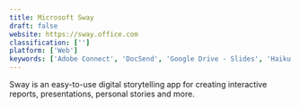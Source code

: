 ```yaml
---
title: Microsoft Sway
draft: false 
website: https://sway.office.com
classification: ['']
platform: ['Web']
keywords: ['Adobe Connect', 'DocSend', 'Google Drive - Slides', 'Haiku Deck', 'Keynote', 'Knovio', 'Microsoft PowerPoint', 'Powerpoint', 'Powtoon', 'Prezi', 'ProPresenter 6', 'Scribd', 'SlideShare', 'Slides', 'Speaker Deck', 'Visme', 'Xtensio', 'Zentation', 'Zoho Show', 'authorSTREAM', 'projeqt']
---
```

Sway is an easy-to-use digital storytelling app for creating interactive reports, presentations, personal stories and more.